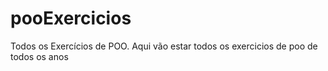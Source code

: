 # pooExercicios
Todos os Exercícios de POO.
Aqui vão estar todos os exercicios de poo de todos os anos